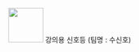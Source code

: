 
<img src ="https://user-images.githubusercontent.com/121835105/230527693-ebc18f63-2fdf-40e4-94a8-2ac89164715b.png" width="70" height="70"> 강의용 신호등 (팀명 : 수신호)</img>

 

